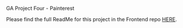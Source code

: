 GA Project Four - Painterest

Please find the full ReadMe for this project in the Frontend repo [HERE](https://github.com/hatch9191/project-four-frontend).
